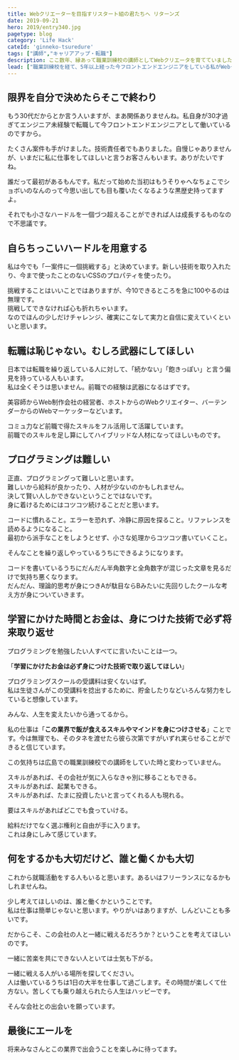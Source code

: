```yaml
---
title: Webクリエーターを目指すリスタート組の君たちへ リターンズ
date: 2019-09-21
hero: 2019/entry340.jpg
pagetype: blog
category: 'Life Hack'
cateId: 'ginneko-tsuredure'
tags: ["講師","キャリアアップ・転職"]
description: ここ数年、縁あって職業訓練校の講師としてWebクリエータを育てていました。これから目指す人、学ぶ人、業界に飛び込む君たちへの想いを、個人の一意見と責任を持って綴ろうと思います。
lead: ["職業訓練校を経て、5年以上経った今フロントエンドエンジニアをしている私がWebクリエータを目指すリスタート組の君たちへ贈りたいリアルなメッセージを綴りました。私個人の意見なのでご了承の上お読みください。"]
---
```

## 限界を自分で決めたらそこで終わり
もう30代だからとか言う人いますが、まあ関係ありませんね。私自身が30才過ぎてエンジニア未経験で転職して今フロントエンドエンジニアとして働いているのですから。

たくさん案件も手がけました。技術責任者でもありました。自慢じゃありませんが、いまだに私に仕事をしてほしいと言うお客さんもいます。ありがたいですね。

誰だって最初があるもんです。私だって始めた当初はもうそりゃへなちょこでショボいのなんのって今思い出しても目も覆いたくなるような黒歴史持ってますよ。

それでも小さなハードルを一個づつ超えることができれば人は成長するものなので不思議です。

## 自らちっこいハードルを用意する
私は今でも「一案件に一個挑戦する」と決めています。新しい技術を取り入れたり、今まで使ったことのないCSSのプロパティを使ったり。

挑戦することはいいことではありますが、今10できるところを急に100やるのは無理です。<br>
挑戦してできなければ心も折れちゃいます。<br>
なのでほんの少しだけチャレンジ、確実にこなして実力と自信に変えていくといいと思います。

## 転職は恥じゃない。むしろ武器にしてほしい
日本では転職を繰り返している人に対して、「続かない」「飽きっぽい」と言う偏見を持っている人もいます。<br>
私は全くそうは思いません。前職での経験は武器になるはずです。

美容師からWeb制作会社の経営者、ホストからのWebクリエイター、バーテンダーからのWebマーケッターなどいます。

コミュ力など前職で得たスキルをフル活用して活躍しています。<br>
前職でのスキルを足し算にしてハイブリッドな人材になってほしいものです。

## プログラミングは難しい
正直、プログラミングって難しいと思います。<br>
難しいから給料が良かったり、人材が少ないのかもしれません。<br>
決して賢い人しかできないということではないです。<br>
身に着けるためにはコツコツ続けることだと思います。

コードに慣れること。エラーを恐れず、冷静に原因を探ること。リファレンスを読めるようになること。<br>
最初から派手なことをしようとせず、小さな処理からコツコツ書いていくこと。

そんなことを繰り返しやっているうちにできるようになります。

コードを書いているうちにだんだん半角数字と全角数字が混じった文章を見るだけで気持ち悪くなります。<br>
だんだん、理論的思考が身につきAが駄目ならBみたいに先回りしたクールな考え方が身についていきます。

## 学習にかけた時間とお金は、身につけた技術で必ず将来取り返せ
プログラミングを勉強したい人すべてに言いたいことは一つ。

「**学習にかけたお金は必ず身につけた技術で取り返してほしい**」

プログラミングスクールの受講料は安くないはず。<br>
私は生徒さんがこの受講料を捻出するために、貯金したりなどいろんな努力をしていると想像しています。

みんな、人生を変えたいから通ってるから。

私の仕事は「**この業界で飯が食えるスキルやマインドを身につけさせる**」ことです。今は無理でも、そのタネを渡せたら彼ら次第ですがいずれ実らせることができると信じています。

この気持ちは広島での職業訓練校での講師をしていた時と変わっていません。

スキルがあれば、その会社が気に入らなきゃ別に移ることもできる。<br>
スキルがあれば、起業もできる。<br>
スキルがあれば、たまに投資したいと言ってくれる人も現れる。<br>

要はスキルがあればどこでも食っていける。

給料だけでなく選ぶ権利と自由が手に入ります。<br>
これは身にしみて感じています。

## 何をするかも大切だけど、誰と働くかも大切
これから就職活動をする人もいると思います。あるいはフリーランスになるかもしれませんね。

少し考えてほしいのは、誰と働くかということです。<br>
私は仕事は簡単じゃないと思います。やりがいはありますが、しんどいことも多いです。

だからこそ、この会社の人と一緒に戦えるだろうか？ということを考えてほしいのです。

一緒に苦楽を共にできない人といては士気も下がる。

一緒に戦える人がいる場所を探してください。<br>
人は働いているうちは1日の大半を仕事して過ごします。その時間が楽しくて仕方ない。苦しくても乗り越えられたら人生はハッピーです。

そんな会社との出会いを願っています。
## 最後にエールを
将来みなさんとこの業界で出会うことを楽しみに待ってます。
